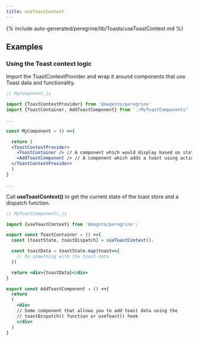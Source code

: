 ```yaml
---
title: useToastContext
---
```


<!--
The reference doc content is generated automatically from the source code.
To update this section, update the doc blocks in the source code
-->

{% include auto-generated/peregrine/lib/Toasts/useToastContext.md %}

## Examples

### Using the Toast context logic

Import the ToastContextProvider and wrap it around components that use Toast data and functionality.

```jsx
// MyComponent.js

import {ToastContextProvider} from '@magento/peregrine'
import {ToastContainer, AddToastComponent} from './MyToastComponents'

...

const MyComponent = () =>{

  return (
  <ToastContextProvider>
    <ToastContainer /> // A component which would display based on state.
    <AddToastComponent /> // A component which adds a toast using actions.
  </ToastContextProvider>
  )
}

...
```

Call **useToastContext()** to get the current state of the toast store and a dispatch function.

```jsx
// MyToastComponents.js

import {useToastContext} from '@magnto/peregrine';

export const ToastContainer = () =>{
  const [toastState, toastDispatch] = useToastContext();

  const toastData = toastState.map(toast=>{
    // Do something with the toast data
  })

  return <div>{toastData}</div>
}

export const AddToastComponent = () =>{
  return
  (
    <div>
    // Some component that allows you to add toast data using the
    // toastDispatch() function or useToast() hook
    </div>
  )
}

```

